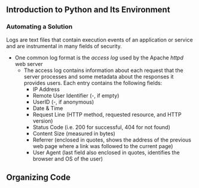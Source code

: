 ## Introduction to Python and Its Environment
### Automating a Solution
Logs are text files that contain execution events of an application or service and are instrumental in many fields of security.
- One common log format is the *access log* used by the Apache *httpd* web server
    - The access log contains information about each request that the server processes and some metadata about the responses it provides users. Each entry contains the following fields:
        - IP Address
        - Remote User Identifier (-, if empty)
        - UserID (-, if anonymous)
        - Date & Time
        - Request Line (HTTP method, requested resource, and HTTP version)
        - Status Code (i.e. 200 for successful, 404 for not found)
        - Content Size (measured in bytes)
        - Referrer (enclosed in quotes, shows the address of the previous web page where a link was followed to the current page)
        - User Agent (last field also enclosed in quotes, identifies the browser and OS of the user)

## Organizing Code
